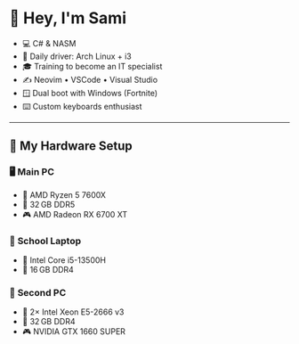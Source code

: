 # 👋 Hey, I'm Sami

* 💻 C# & NASM
* 🐧 Daily driver: Arch Linux + i3
* 🎓 Training to become an IT specialist
* ✍️ Neovim • VSCode • Visual Studio
* 🪟 Dual boot with Windows (Fortnite)
* ⌨️ Custom keyboards enthusiast

---

## 💾 My Hardware Setup

### 🖥️ **Main PC**

* 🧠 AMD Ryzen 5 7600X
* 🧮 32 GB DDR5
* 🎮 AMD Radeon RX 6700 XT

### 💼 **School Laptop**

* 🔋 Intel Core i5-13500H
* 🧠 16 GB DDR4

### 🧊 **Second PC**

* 🧠 2× Intel Xeon E5-2666 v3
* 🧮 32 GB DDR4
* 🎮 NVIDIA GTX 1660 SUPER

